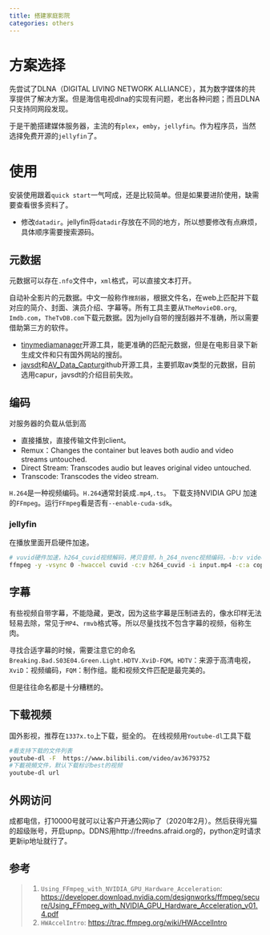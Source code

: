```yaml
---
title: 搭建家庭影院
categories: others
---
```


# 方案选择

先尝试了DLNA（DIGITAL LIVING NETWORK ALLIANCE），其为数字媒体的共享提供了解决方案。但是海信电视dlna的实现有问题，老出各种问题；而且DLNA只支持同网段发现。

于是干脆搭建媒体服务器，主流的有`plex`，`emby`，`jellyfin`。作为程序员，当然选择免费开源的`jellyfin`了。

# 使用

安装使用跟着`quick start`一气呵成，还是比较简单。但是如果要进阶使用，缺需要查看很多资料了。
- 修改`datadir`。jellyfin将`datadir`存放在不同的地方，所以想要修改有点麻烦，具体顺序需要搜索源码。

## 元数据

元数据可以存在`.nfo`文件中，`xml`格式，可以直接文本打开。

自动补全影片的元数据。中文一般称作`搜刮器`，根据文件名，在web上匹配并下载对应的简介、封面、演员介绍、字幕等。所有工具主要从`TheMovieDB.org`, `Imdb.com`，`TheTvDB.com`下载元数据。因为jelly自带的搜刮器并不准确，所以需要借助第三方的软件。
- [tinymediamanager](https://www.tinymediamanager.org/)开源工具，能更准确的匹配元数据，但是在电影目录下新生成文件和只有国外网站的搜刮。
- [javsdt](https://github.com/junerain123/javsdt)和[AV_Data_Captur](https://github.com/yoshiko2/)github开源工具，主要抓取av类型的元数据，目前选用capur，javsdt的介绍目前失败。



## 编码

对服务器的负载从低到高
- 直接播放，直接传输文件到client。
- Remux：Changes the container but leaves both audio and video streams untouched.
- Direct Stream: Transcodes audio but leaves original video untouched.
- Transcode: Transcodes the video stream.


`H.264`是一种视频编码。`H.264`通常封装成`.mp4`,`.ts`。
下载支持NVIDIA GPU 加速的`FFmpeg`。运行`FFmpeg`看是否有`--enable-cuda-sdk`。
### jellyfin

在播放里面开启硬件加速。
```bash
# vuvid硬件加速，h264_cuvid视频解码，拷贝音频，h_264_nvenc视频编码，-b:v video bitrate
ffmpeg -y -vsync 0 -hwaccel cuvid -c:v h264_cuvid -i input.mp4 -c:a copy -c:v h264_nvenc -b:v 5M output.mp4
```

## 字幕

有些视频自带字幕，不能隐藏，更改，因为这些字幕是压制进去的，像水印样无法轻易去除，常见于`MP4`、`rmvb`格式等。所以尽量找找不包含字幕的视频，俗称生肉。

寻找合适字幕的时候，需要注意它的命名`Breaking.Bad.S03E04.Green.Light.HDTV.XviD-FQM`。`HDTV`：来源于高清电视，`XviD`：视频编码，`FQM`：制作组。能和视频文件匹配是最完美的。

但是往往命名都是十分糟糕的。

## 下载视频

国外影视，推荐在`1337x.to`上下载，挺全的。
在线视频用`Youtube-dl`工具下载
```bash
#看支持下载的文件列表
youtube-dl -F  https://www.bilibili.com/video/av36793752
#下載視頻文件，默认下载标识best的视频
youtube-dl url
```

## 外网访问

成都电信，打10000号就可以让客户开通公网ip了（2020年2月）。然后获得光猫的超级账号，开启upnp。DDNS用http://freedns.afraid.org的，python定时请求更新ip地址就行了。

## 参考
>1. `Using_FFmpeg_with_NVIDIA_GPU_Hardware_Acceleration`: https://developer.download.nvidia.com/designworks/ffmpeg/secure/Using_FFmpeg_with_NVIDIA_GPU_Hardware_Acceleration_v01.4.pdf
>2. `HWAccelIntro`: https://trac.ffmpeg.org/wiki/HWAccelIntro